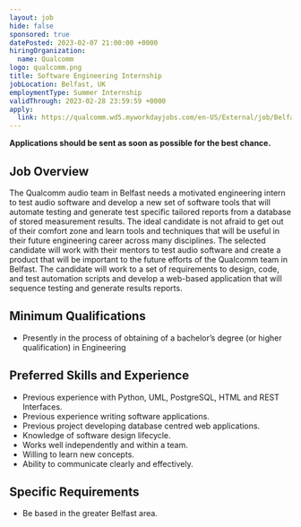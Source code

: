 ```yaml
---
layout: job
hide: false
sponsored: true
datePosted: 2023-02-07 21:00:00 +0000
hiringOrganization:
  name: Qualcomm
logo: qualcomm.png
title: Software Engineering Internship
jobLocation: Belfast, UK
employmentType: Summer Internship
validThrough: 2023-02-28 23:59:59 +0000
apply:
  link: https://qualcomm.wd5.myworkdayjobs.com/en-US/External/job/Belfast-GBR/Software-Engineering-Internship--Belfast-2023_3047421
---
```


**Applications should be sent as soon as possible for the best chance.**

## Job Overview

The Qualcomm audio team in Belfast needs a motivated engineering intern to test audio software and develop a new set of software tools that will automate testing and generate test specific tailored reports from a database of stored measurement results. The ideal candidate is not afraid to get out of their comfort zone and learn tools and techniques that will be useful in their future engineering career across many disciplines. The selected candidate will work with their mentors to test audio software and create a product that will be important to the future efforts of the Qualcomm team in Belfast. The candidate will work to a set of requirements to design, code, and test automation scripts and develop a web-based application that will sequence testing and generate results reports.

## Minimum Qualifications

- Presently in the process of obtaining of a bachelor’s degree (or higher qualification) in Engineering

## Preferred Skills and Experience

- Previous experience with Python, UML, PostgreSQL, HTML and REST Interfaces.
- Previous experience writing software applications.
- Previous project developing database centred web applications.
- Knowledge of software design lifecycle.
- Works well independently and within a team.
- Willing to learn new concepts.
- Ability to communicate clearly and effectively.

## Specific Requirements

- Be based in the greater Belfast area.
